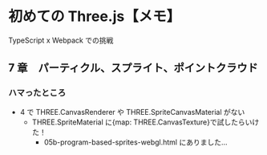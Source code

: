 # 初めての Three.js【メモ】

TypeScript x Webpack での挑戦

## 7 章　パーティクル、スプライト、ポイントクラウド

### ハマったところ

- 4 で THREE.CanvasRenderer や THREE.SpriteCanvasMaterial がない
  - THREE.SpriteMaterial に{map: THREE.CanvasTexture}で試したらいけた！
    - 05b-program-based-sprites-webgl.html にありました…
